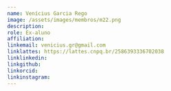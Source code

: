 ```yaml
---
name: Venícius Garcia Rego
image: /assets/images/membros/m22.png
description:
role: Ex-aluno
affiliation:
linkemail: venicius.gr@gmail.com
linklattes: https://lattes.cnpq.br/2586393336702038
linklinkedin:
linkgithub:
linkorcid:
linkinstagram:
---
```


